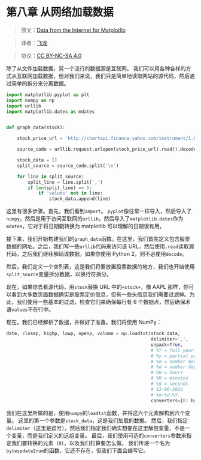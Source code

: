 # 第八章 从网络加载数据

> 原文：[Data from the Internet for Matplotlib](https://pythonprogramming.net/internet-data-matplotlib-tutorial/)

> 译者：[飞龙](https://github.com/)

> 协议：[CC BY-NC-SA 4.0](http://creativecommons.org/licenses/by-nc-sa/4.0/)

除了从文件加载数据，另一个流行的数据源是互联网。 我们可以用各种各样的方式从互联网加载数据，但对我们来说，我们只是简单地读取网站的源代码，然后通过简单的拆分来分离数据。

```py
import matplotlib.pyplot as plt
import numpy as np
import urllib
import matplotlib.dates as mdates


def graph_data(stock):

    stock_price_url = 'http://chartapi.finance.yahoo.com/instrument/1.0/'+stock+'/chartdata;type=quote;range=10y/csv'

    source_code = urllib.request.urlopen(stock_price_url).read().decode()

    stock_data = []
    split_source = source_code.split('\n')

    for line in split_source:
        split_line = line.split(',')
        if len(split_line) == 6:
            if 'values' not in line:
                stock_data.append(line)
```

这里有很多步骤。首先，我们看到`import`。 `pyplot`像往常一样导入，然后导入了`numpy`，然后是用于访问互联网的`urllib`，然后导入了`matplotlib.dates`作为`mdates`，它对于将日期戳转换为 matplotlib 可以理解的日期很有用。

接下来，我们开始构建我们的`graph_data`函数。在这里，我们首先定义包含股票数据的网址。之后，我们写一些`urllib`代码来访问该 URL，然后使用`.read`读取源代码，之后我们继续解码该数据。如果你使用 Python 2，则不必使用`decode`。

然后，我们定义一个空列表，这是我们将要放置股票数据的地方，我们也开始使用`split_source`变量拆分数据，以换行符拆分。

现在，如果你去看源代码，用`stock`替换 URL 中的`+stock+`，像 AAPL 那样，你可以看到大多数页面数据确实是股票定价信息，但有一些头信息我们需要过滤掉。为此，我们使用一些基本的过滤，检查它们来确保每行有 6 个数据点，然后确保术语`values`不在行中。

现在，我们已经解析了数据，并做好了准备。我们将使用 NumPy：

```py
date, closep, highp, lowp, openp, volume = np.loadtxt(stock_data,
                                                      delimiter=',',
                                                      unpack=True,
                                                      # %Y = full year. 2015
                                                      # %y = partial year 15
                                                      # %m = number month
                                                      # %d = number day
                                                      # %H = hours
                                                      # %M = minutes
                                                      # %S = seconds
                                                      # 12-06-2014
                                                      # %m-%d-%Y
                                                      converters={0: bytespdate2num('%Y%m%d')})
```

我们在这里所做的是，使用`numpy`的`loadtxt`函数，并将这六个元素解构到六个变量。 这里的第一个参数是`stock_data`，这是我们加载的数据。 然后，我们指定`delimiter`（这里是逗号），然后我们指定我们确实想要在这里解包变量，不是一个变量，而是我们定义的这组变量。 最后，我们使用可选的`converters`参数来指定我们要转换的元素（`0`），以及我们打算要怎么做。 我们传递一个名为`bytespdate2num`的函数，它还不存在，但我们下面会编写它。
